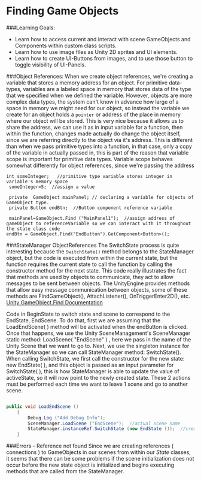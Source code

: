# Finding Game Objects


###Learning Goals:
- Learn how to access current and interact with scene GameObjects and Components within custom class scripts.
- Learn how to use image files as Unity 2D sprites and UI elements.
- Learn how to create UI-Buttons from images, and to use those button to toggle visibility of UI-Panels.

###Object References: 
When we create object references, we're creating a variable that stores a memory address for an object.  For primitive data-types, variables are a labeled space in memory that stores data of the type that we specified when we defined the variable.  However, objects are more complex data types, the system can't know in advance how large of a space in memory we might need for our object, so instead the variable we create for an object holds a ``pointer`` or address of the place in memory where our object will be stored.  This is very nice because it allows us to share the address, we can use it as in input variable for a function, then within the function, changes made actually do change the object itself, since we are referring directly to the object via it's address.  This is different than when we pass primitive types into a function, in that case, only a copy of the variable in actually passed in, this is part of the reason that variable scope is important for primitive data types.  Variable scope behaves somewhat  differently for object references, since we're passing the address

   ```
int someInteger;   //primitive type variable stores integer in variable's memory space
    someInteger=5;  //assign a value

    private  GameObject mainPanel; // declaring a variable for objects of GameObject type.
    private Button endBtn;  //Button component reference variable

    mainPanel=GameObject.Find ("MainPanel1");  //assign address of gameObject to referenceVariable so we can interact with it throughout the state class code
endBtn = GameObject.Find("EndButton").GetComponent<Button>();
   ```
###StateManager ObjectReferences
The SwitchState process is quite interesting because the `SwitchState()` method belongs to the StateManager object, but the code is executed from within the current state, but the function requires the current state to call the function by calling the constructor method for the next state.  This code really illustrates the fact that methods are used by objects to communicate, they act to allow messages to be sent between objects. 
The UnityEngine provides methods that allow easy message communication between objects, some of these methods are FindGameObject(), AttachListener(), OnTriggerEnter2D(), etc. [Unity GameObject.Find Documentation](http://docs.unity3d.com/ScriptReference/GameObject.Find.html)

Code in BeginState to switch state and scene to correspond to the EndState, EndScene.  To do that, first we are assuming that the LoadEndScene( ) method will be activated when the endButton is clicked.  Once that happens, we use the Unity SceneManagement's SceneManager static method: LoadScene( "EndScene" ) , here we pass in the name of the Unity Scene that we want to go to.  Next, we use the singleton instance for the StateManager so we can call StateManager method: SwitchState().  When calling SwitchState, we first call the constructor for the new state: new EndState( ), and this object is passed as an input parameter for SwitchState( ), this is how StateManager is able to update the value of activeState, so it will now point to the newly created state.
These 2 actions must be performed each time we want to leave 1 scene and go to another scene.

```java

public void LoadEndScene ()
	{  
		Debug.Log ("Add Debug Info");
		SceneManager.LoadScene ("EndScene");  //actual scene name
		StateManager.instanceRef.SwitchState (new EndState ());  //create new state, pass to StateManager
	}
```
###Errors - Reference not found
Since we are creating references ( connections ) to GameObjects in our scenes from within our *State* classes, it seems that there can be some problems if the scene initialization does not occur before the new state object is initialized and begins executing methods that are called from the StateManager. 


   


